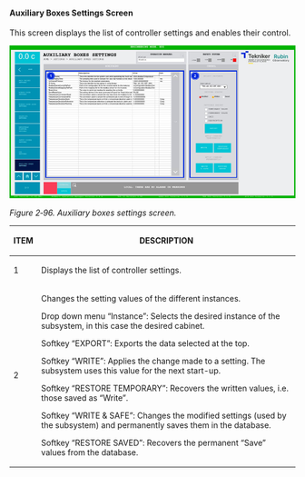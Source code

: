 #### Auxiliary Boxes Settings Screen

This screen displays the list of controller settings and enables their control.

![](../Resources/media/image112.png)

*Figure 2‑96. Auxiliary boxes settings screen.*

<table class="table">
<thead>
<tr class="header">
<th><p>ITEM</p></th>
<th><p>DESCRIPTION</p></th>
</tr>
</thead>
<tbody>
<tr class="odd">
<td><p>1</p></td>
<td><p>Displays the list of controller settings.</p></td>
</tr>
<tr class="even">
<td><p>2</p></td>
<td><p>Changes the setting values of the different instances.</p>
<p>Drop down menu “Instance”: Selects the desired instance of the subsystem, in this case the desired
cabinet.</p>
<p>Softkey “EXPORT”: Exports the data selected at the top.</p>
<p>Softkey “WRITE”: Applies the change made to a setting. The subsystem uses this value for the next
start-up.</p>
<p>Softkey “RESTORE TEMPORARY”: Recovers the written values, i.e. those saved as
“Write”.</p>
<p>Softkey “WRITE &amp; SAFE”: Changes the modified settings (used by the subsystem) and permanently saves them in
the database.</p>
<p>Softkey “RESTORE SAVED”: Recovers the permanent “Save” values from the database.</p></td>
</tr>
</tbody>
</table>
